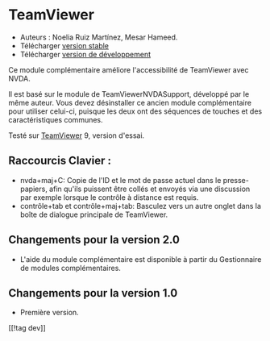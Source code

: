 # TeamViewer #

*	Auteurs : Noelia Ruiz Martínez, Mesar Hameed.
*	Télécharger [version stable][1]
*	Télécharger [version de développement][2]

Ce module complémentaire améliore l'accessibilité de TeamViewer avec NVDA.

Il est basé sur le module de TeamViewerNVDASupport, développé par le même
auteur. Vous devez désinstaller ce ancien module complémentaire pour
utiliser celui-ci, puisque les deux ont des séquences de touches et des
caractéristiques communes.

Testé sur [TeamViewer][3] 9, version d'essai.

## Raccourcis Clavier : ##

*	nvda+maj+C: Copie de l'ID et le mot de passe actuel dans le
  presse-papiers, afin qu'ils puissent être collés et envoyés via une
  discussion par exemple lorsque le contrôle à distance est requis.
*	contrôle+tab et contrôle+maj+tab: Basculez vers un autre onglet dans la
  boîte de dialogue principale de TeamViewer.

## Changements pour la version 2.0 ##
*	 L'aide du module complémentaire est disponible à partir du Gestionnaire
   de modules complémentaires.

## Changements pour la version 1.0 ##
*	 Première version.

[[!tag dev]]

[1]: http://addons.nvda-project.org/files/get.php?file=tv

[2]: http://addons.nvda-project.org/files/get.php?file=tv-dev

[3]: http://www.teamviewer.com
